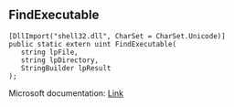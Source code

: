 ## FindExecutable

```
[DllImport("shell32.dll", CharSet = CharSet.Unicode)]
public static extern uint FindExecutable(
   string lpFile,
   string lpDirectory,
   StringBuilder lpResult
);
```

Microsoft documentation: [Link](https://docs.microsoft.com/en-us/windows/win32/api/shellapi/nf-shellapi-findexecutablew)
